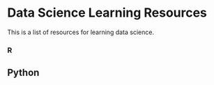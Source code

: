 # Data Science Learning Resources
This is a list of resources for learning data science.

### R



## Python
